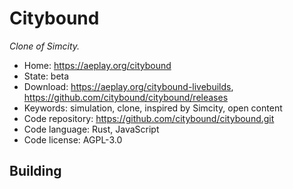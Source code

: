 # Citybound

_Clone of Simcity._

- Home: https://aeplay.org/citybound
- State: beta
- Download: https://aeplay.org/citybound-livebuilds, https://github.com/citybound/citybound/releases
- Keywords: simulation, clone, inspired by Simcity, open content
- Code repository: https://github.com/citybound/citybound.git
- Code language: Rust, JavaScript
- Code license: AGPL-3.0

## Building
